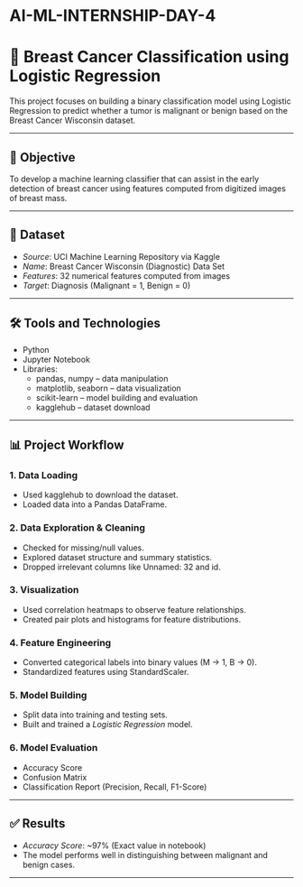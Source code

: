 # AI-ML-INTERNSHIP-DAY-4

# 🧠 Breast Cancer Classification using Logistic Regression

This project focuses on building a binary classification model using Logistic Regression to predict whether a tumor is malignant or benign based on the Breast Cancer Wisconsin dataset.

---

## 🎯 Objective

To develop a machine learning classifier that can assist in the early detection of breast cancer using features computed from digitized images of breast mass.

---

## 📂 Dataset

- *Source*: UCI Machine Learning Repository via Kaggle
- *Name*: Breast Cancer Wisconsin (Diagnostic) Data Set
- *Features*: 32 numerical features computed from images
- *Target*: Diagnosis (Malignant = 1, Benign = 0)

---

## 🛠️ Tools and Technologies

- Python
- Jupyter Notebook
- Libraries:
  - pandas, numpy – data manipulation
  - matplotlib, seaborn – data visualization
  - scikit-learn – model building and evaluation
  - kagglehub – dataset download

---

## 📊 Project Workflow

### 1. Data Loading
- Used kagglehub to download the dataset.
- Loaded data into a Pandas DataFrame.

### 2. Data Exploration & Cleaning
- Checked for missing/null values.
- Explored dataset structure and summary statistics.
- Dropped irrelevant columns like Unnamed: 32 and id.

### 3. Visualization
- Used correlation heatmaps to observe feature relationships.
- Created pair plots and histograms for feature distributions.

### 4. Feature Engineering
- Converted categorical labels into binary values (M → 1, B → 0).
- Standardized features using StandardScaler.

### 5. Model Building
- Split data into training and testing sets.
- Built and trained a *Logistic Regression* model.

### 6. Model Evaluation
- Accuracy Score
- Confusion Matrix
- Classification Report (Precision, Recall, F1-Score)

---

## ✅ Results

- *Accuracy Score*: ~97% (Exact value in notebook)
- The model performs well in distinguishing between malignant and benign cases.

---
